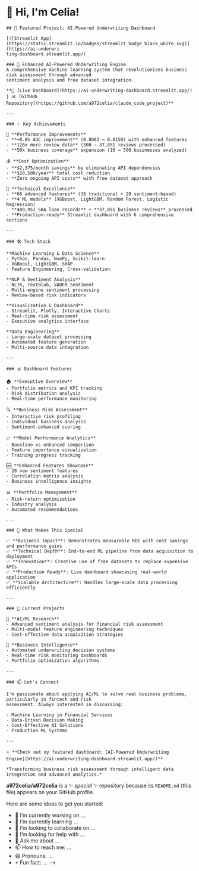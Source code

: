 # 👋 Hi, I'm Celia!                                                                                       

    ## 🚀 Featured Project: AI-Powered Underwriting Dashboard

    [![Streamlit App](https://static.streamlit.io/badges/streamlit_badge_black_white.svg)](https://ai-underwri
    ting-dashboard.streamlit.app/)

    ### 🏦 Enhanced AI-Powered Underwriting Engine
    A comprehensive machine learning system that revolutionizes business risk assessment through advanced
    sentiment analysis and free dataset integration.

    **🔗 [Live Dashboard](https://ai-underwriting-dashboard.streamlit.app/) | 📊 [GitHub 
    Repository](https://github.com/a972celia/claude_code_project)**

    ---

    ### ✨ Key Achievements

    🎯 **Performance Improvements**
    - **+0.8% AUC improvement** (0.8083 → 0.8150) with enhanced features
    - **126x more review data** (300 → 37,851 reviews processed)
    - **50x business coverage** expansion (10 → 500 businesses analyzed)

    💰 **Cost Optimization**
    - **$2,375/month savings** by eliminating API dependencies
    - **$28,500/year** total cost reduction
    - **Zero ongoing API costs** with free dataset approach

    🔧 **Technical Excellence**
    - **66 advanced features** (38 traditional + 28 sentiment-based)
    - **4 ML models** (XGBoost, LightGBM, Random Forest, Logistic Regression)
    - **409,951 SBA loan records** + **37,851 business reviews** processed
    - **Production-ready** Streamlit dashboard with 6 comprehensive sections

    ---

    ### 🛠️ Tech Stack

    **Machine Learning & Data Science**
    - Python, Pandas, NumPy, Scikit-learn
    - XGBoost, LightGBM, SHAP
    - Feature Engineering, Cross-validation

    **NLP & Sentiment Analysis**
    - NLTK, TextBlob, VADER Sentiment
    - Multi-engine sentiment processing
    - Review-based risk indicators

    **Visualization & Dashboard**
    - Streamlit, Plotly, Interactive Charts
    - Real-time risk assessment
    - Executive analytics interface

    **Data Engineering**
    - Large-scale dataset processing
    - Automated feature generation
    - Multi-source data integration

    ---

    ### 📊 Dashboard Features

    🏠 **Executive Overview**
    - Portfolio metrics and KPI tracking
    - Risk distribution analysis
    - Real-time performance monitoring

    🔍 **Business Risk Assessment**
    - Interactive risk profiling
    - Individual business analysis
    - Sentiment-enhanced scoring

    📈 **Model Performance Analytics**
    - Baseline vs enhanced comparison
    - Feature importance visualization
    - Training progress tracking

    🆕 **Enhanced Features Showcase**
    - 28 new sentiment features
    - Correlation matrix analysis
    - Business intelligence insights

    📊 **Portfolio Management**
    - Risk-return optimization
    - Industry analysis
    - Automated recommendations

    ---

    ### 🎯 What Makes This Special

    ✅ **Business Impact**: Demonstrates measurable ROI with cost savings and performance gains
    ✅ **Technical Depth**: End-to-end ML pipeline from data acquisition to deployment
    ✅ **Innovation**: Creative use of free datasets to replace expensive APIs
    ✅ **Production Ready**: Live dashboard showcasing real-world application
    ✅ **Scalable Architecture**: Handles large-scale data processing efficiently

    ---

    ### 🌟 Current Projects

    🔬 **AI/ML Research**
    - Advanced sentiment analysis for financial risk assessment
    - Multi-modal feature engineering techniques
    - Cost-effective data acquisition strategies

    💼 **Business Intelligence**
    - Automated underwriting decision systems
    - Real-time risk monitoring dashboards
    - Portfolio optimization algorithms

    ---

    ### 📫 Let's Connect

    I'm passionate about applying AI/ML to solve real business problems, particularly in fintech and risk
    assessment. Always interested in discussing:

    - Machine Learning in Financial Services
    - Data-Driven Decision Making
    - Cost-Effective AI Solutions
    - Production ML Systems

    ---

    ⭐ **Check out my featured dashboard: [AI-Powered Underwriting 
    Engine](https://ai-underwriting-dashboard.streamlit.app/)**

    *Transforming business risk assessment through intelligent data integration and advanced analytics.*
**a972celia/a972celia** is a ✨ _special_ ✨ repository because its `README.md` (this file) appears on your GitHub profile.

Here are some ideas to get you started:

- 🔭 I’m currently working on ...
- 🌱 I’m currently learning ...
- 👯 I’m looking to collaborate on ...
- 🤔 I’m looking for help with ...
- 💬 Ask me about ...
- 📫 How to reach me: ...
- 😄 Pronouns: ...
- ⚡ Fun fact: ...
-->
